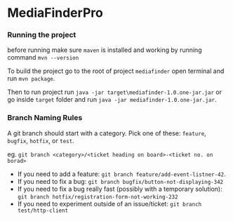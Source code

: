 # MediaFinderPro

### Running the project

before running make sure `maven` is installed and working by running command `mvn --version`

To build the project go to the root of project `mediafinder` open terminal and run `mvn package`.

Then to run project run `java -jar target\mediafinder-1.0.one-jar.jar` or go inside `target` folder and run `java -jar mediafinder-1.0.one-jar.jar`.

### Branch Naming Rules

A git branch should start with a category. Pick one of these: `feature`, `bugfix`, `hotfix`, or `test`.

eg. `git branch <category>/<ticket heading on board>-<ticket no. on borad>`

* If you need to add a feature: `git branch feature/add-event-listner-42`.
* If you need to fix a bug: `git branch bugfix/button-not-displaying-342`
* If you need to fix a bug really fast (possibly with a temporary solution): `git branch hotfix/registration-form-not-working-232`
* If you need to experiment outside of an issue/ticket: `git branch test/http-client`
